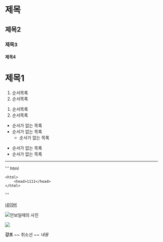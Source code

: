 # 제목

## 제목2

### 제목3

#### 제목4

<h1> 제목1 </h1>

1. 순서목록
2. 순서목록

<ol>
    <li>순서목록</li>
    <li>순서목록</li>
</ol>

- 순서가 없는 목록
- 순서가 없는 목록
    - 순서가 없는 목록

<ul>
    <li>순서가 없는 목록</li>
    <li>순서가 없는 목록</li>
</ul>

--- 
''' html
<!DOCTYPE html>
    <html>
        <head>1111</head>
    </html>
'''

[네이버](https://www.naver.com)

![안보일때의 사진](https://www.google.com/images/branding/googlelogo/2x/googlelogo_color_272x92dp.png)


<img src="https://www.google.com/images/branding/googlelogo/2x/googlelogo_color_272x92dp.png">

**강조**
~~ 취소선 ~~ _내용_

